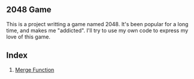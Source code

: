 <html>
<body>
<h2>2048 Game</h2>
<p>This is a project writting a game named 2048. It's been popular for a long time, and makes me "addicted". I'll try to use my own code to express my love of this game.</p>
<h2>Index</h2>
<ol><li><a href="https://github.com/kellerliu666/2048-Game/blob/master/merge_function.py">Merge Function<a></li></ol>
</body>
</html>
